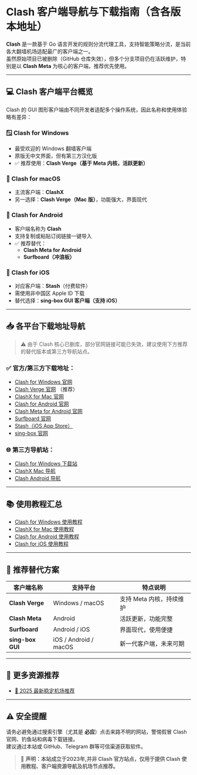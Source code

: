 # Clash 客户端导航与下载指南（含各版本地址）

**Clash** 是一款基于 Go 语言开发的规则分流代理工具，支持智能策略分流，是当前各大翻墙机场适配最广的客户端之一。  
虽然原始项目已被删除（GitHub 仓库失效），但多个分支项目仍在活跃维护，特别是以 **Clash Meta** 为核心的客户端，推荐优先使用。

---

## 💻 Clash 客户端平台概览

Clash 的 GUI 图形客户端由不同开发者适配多个操作系统，因此名称和使用体验略有差异：

### 🪟 Clash for Windows
- 最受欢迎的 Windows 翻墙客户端
- 原版无中文界面，但有第三方汉化版
- ✅ 推荐使用：**Clash Verge（基于 Meta 内核，活跃更新）**

### 🍎 Clash for macOS
- 主流客户端：**ClashX**
- 另一选择：**Clash Verge（Mac 版）**，功能强大，界面现代

### 🤖 Clash for Android
- 客户端名称为 **Clash**
- 支持复制或粘贴订阅链接一键导入
- ✅ 推荐替代：
  - **Clash Meta for Android**
  - **Surfboard（冲浪板）**

### 📱 Clash for iOS
- 对应客户端：**Stash**（付费软件）
- 需使用非中国区 Apple ID 下载
- 替代选择：**sing-box GUI 客户端（支持 iOS）**

---

## 📥 各平台下载地址导航

> ⚠️ 由于 Clash 核心已删库，部分官网链接可能已失效，建议使用下方推荐的替代版本或第三方导航站点。

### ✅ 官方/第三方下载地址：

- [Clash for Windows 官网](#)
- [Clash Verge 官网](#) （推荐）
- [ClashX for Mac 官网](#)
- [Clash for Android 官网](#)
- [Clash Meta for Android 官网](#)
- [Surfboard 官网](#)
- [Stash（iOS App Store）](#)
- [sing-box 官网](#)

### 🌐 第三方导航站：

- [Clash for Windows 下载站](https://clashxhub.com/clash-windows/)
- [ClashX Mac 导航](https://clashxhub.com/clash-mac-2/)
- [Clash Android 导航](https://clashxhub.com/clash-android/)

---

## 📚 使用教程汇总

- [Clash for Windows 使用教程](https://clashxhub.com/clash-for-windows/)
- [ClashX for Mac 使用教程](https://clashxhub.com/clashx-for-mac/)
- [Clash for Android 使用教程](https://clashxhub.com/clash-for-android/)
- [Clash for iOS 使用教程](https://clashxhub.com/shadowrocket-for-ios/)

---

## 🚀 推荐替代方案

| 客户端名称        | 支持平台           | 特点说明                     |
|------------------|--------------------|------------------------------|
| **Clash Verge**  | Windows / macOS    | 支持 Meta 内核，持续维护     |
| **Clash Meta**   | Android            | 活跃更新，功能完整           |
| **Surfboard**    | Android / iOS      | 界面现代，使用便捷           |
| **sing-box GUI** | iOS / Android / macOS | 新一代客户端，未来可期     |

---

## 📡 更多资源推荐

- [🚀 2025 最新稳定机场推荐](https://clashxhub.com/node-subscribe-recommend/)

---

## ⚠️ 安全提醒

请务必避免通过搜索引擎（尤其是 **必应**）点击来路不明的网站，警惕假冒 Clash 官网、钓鱼站和病毒下载链接。  
建议通过本站或 GitHub、Telegram 群等可信渠道获取软件。

> 📌 **声明：本站成立于2023年,并非 Clash 官方站点，仅用于提供 Clash 使用教程、客户端资源导航及机场节点推荐。**
